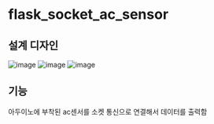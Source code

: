 # flask_socket_ac_sensor


## 설계 디자인
![image](https://github.com/nakyeonko3/flask_socket_ac_sesnor/assets/59277499/93d4e1fd-064b-41d0-bd6b-dfdd29fbb911)
![image](https://github.com/nakyeonko3/flask_socket_ac_sesnor/assets/59277499/1df72d10-814a-471b-9787-5b24ecd756d0)
![image](https://github.com/nakyeonko3/flask_socket_ac_sesnor/assets/59277499/0b9d239e-a4c6-462d-b493-b21f480c8da9)



## 기능
아두이노에 부착된 ac센서를
소켓 통신으로 연결해서 데이터를 출력함
